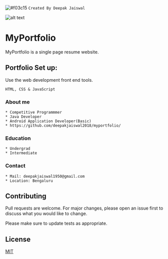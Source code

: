  ![#f03c15](https://via.placeholder.com/15/f03c15/000000?text=+) `Created By Deepak Jaiswal`
 
 ![alt text](https://github.com/[deepakjaiswal2018]/[deepakjaiswal2018.github.io]/blob/[branch]/deepakjaiswal.jpg?raw=true)

# MyPortfolio


MyPortfolio is a single page resume website.


## Portfolio Set up:

Use the web development front end tools.

```
HTML, CSS & JavaScript
```

### About me
```
* Competitive Programmmer
* Java Developer
* Android Application Developer(Basic)
* https://github.com/deepakjaiswal2018/myportfolio/
```


### Education
```
* Undergrad
* Intermediate
```

### Contact
```
* Mail: deepakjaiswal1950@gmail.com
* Location: Bengaluru
```

## Contributing
Pull requests are welcome. For major changes, please open an issue first to discuss what you would like to change.

Please make sure to update tests as appropriate.

## License
[MIT](https://choosealicense.com/licenses/mit/)
